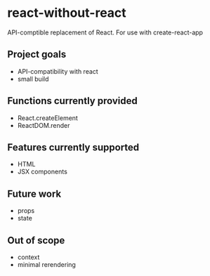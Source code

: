 # react-without-react
API-comptible replacement of React.  For use with create-react-app

## Project goals
* API-compatibility with react
* small build

## Functions currently provided
* React.createElement
* ReactDOM.render

## Features currently supported
* HTML
* JSX components

## Future work
* props
* state

## Out of scope
* context
* minimal rerendering
